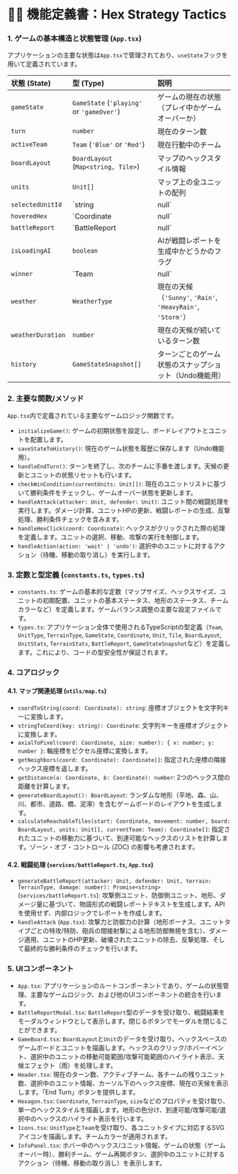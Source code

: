 # 🧑‍💻 機能定義書：Hex Strategy Tactics

### 1. ゲームの基本構造と状態管理 (`App.tsx`)
アプリケーションの主要な状態は`App.tsx`で管理されており、`useState`フックを用いて定義されています。

| 状態 (State) | 型 (Type) | 説明 |
| :--- | :--- | :--- |
| `gameState` | `GameState` (`'playing'` or `'gameOver'`) | ゲームの現在の状態（プレイ中かゲームオーバーか） |
| `turn` | `number` | 現在のターン数 |
| `activeTeam` | `Team` (`'Blue'` or `'Red'`) | 現在行動中のチーム |
| `boardLayout` | `BoardLayout` (`Map<string, Tile>`) | マップのヘックスタイル情報 |
| `units` | `Unit[]` | マップ上の全ユニットの配列 |
| `selectedUnitId` | `string | null` | 現在選択されているユニットのID |
| `hoveredHex` | `Coordinate | null` | マウスオーバーされているヘックスの座標 |
| `battleReport` | `BattleReport | null` | 最新の戦闘レポートデータ |
| `isLoadingAI` | `boolean` | AIが戦闘レポートを生成中かどうかのフラグ |
| `winner` | `Team | null` | ゲームオーバー時の勝利チーム |
| `weather` | `WeatherType` | 現在の天候（`'Sunny'`, `'Rain'`, `'HeavyRain'`, `'Storm'`） |
| `weatherDuration` | `number` | 現在の天候が続いているターン数 |
| `history` | `GameStateSnapshot[]` | ターンごとのゲーム状態のスナップショット（Undo機能用） |

### 2. 主要な関数/メソッド
`App.tsx`内で定義されている主要なゲームロジック関数です。

*   `initializeGame()`: ゲームの初期状態を設定し、ボードレイアウトとユニットを配置します。
*   `saveStateToHistory()`: 現在のゲーム状態を履歴に保存します（Undo機能用）。
*   `handleEndTurn()`: ターンを終了し、次のチームに手番を渡します。天候の更新とユニットの状態リセットも行います。
*   `checkWinCondition(currentUnits: Unit[])`: 現在のユニットリストに基づいて勝利条件をチェックし、ゲームオーバー状態を更新します。
*   `handleAttack(attacker: Unit, defender: Unit)`: ユニット間の戦闘処理を実行します。ダメージ計算、ユニットHPの更新、戦闘レポートの生成、反撃処理、勝利条件チェックを含みます。
*   `handleHexClick(coord: Coordinate)`: ヘックスがクリックされた際の処理を定義します。ユニットの選択、移動、攻撃の実行を制御します。
*   `handleAction(action: 'wait' | 'undo')`: 選択中のユニットに対するアクション（待機、移動の取り消し）を実行します。

### 3. 定数と型定義 (`constants.ts`, `types.ts`)

*   `constants.ts`: ゲームの基本的な定数（マップサイズ、ヘックスサイズ、ユニットの初期配置、ユニットの基本ステータス、地形のステータス、チームカラーなど）を定義します。ゲームバランス調整の主要な設定ファイルです。
*   `types.ts`: アプリケーション全体で使用されるTypeScriptの型定義（`Team`, `UnitType`, `TerrainType`, `GameState`, `Coordinate`, `Unit`, `Tile`, `BoardLayout`, `UnitStats`, `TerrainStats`, `BattleReport`, `GameStateSnapshot`など）を定義します。これにより、コードの型安全性が保証されます。

### 4. コアロジック

#### 4.1. マップ関連処理 (`utils/map.ts`)
*   `coordToString(coord: Coordinate): string`: 座標オブジェクトを文字列キーに変換します。
*   `stringToCoord(key: string): Coordinate`: 文字列キーを座標オブジェクトに変換します。
*   `axialToPixel(coord: Coordinate, size: number): { x: number; y: number }`: 軸座標をピクセル座標に変換します。
*   `getNeighbors(coord: Coordinate): Coordinate[]`: 指定された座標の隣接ヘックス座標を返します。
*   `getDistance(a: Coordinate, b: Coordinate): number`: 2つのヘックス間の距離を計算します。
*   `generateBoardLayout(): BoardLayout`: ランダムな地形（平地、森、山、川、都市、道路、橋、泥濘）を含むゲームボードのレイアウトを生成します。
*   `calculateReachableTiles(start: Coordinate, movement: number, board: BoardLayout, units: Unit[], currentTeam: Team): Coordinate[]`: 指定されたユニットの移動力に基づいて、到達可能なヘックスのリストを計算します。ゾーン・オブ・コントロール (ZOC) の影響も考慮されます。

#### 4.2. 戦闘処理 (`services/battleReport.ts`, `App.tsx`)
*   `generateBattleReport(attacker: Unit, defender: Unit, terrain: TerrainType, damage: number): Promise<string>` (`services/battleReport.ts`): 攻撃側ユニット、防御側ユニット、地形、ダメージ量に基づいて、物語形式の戦闘レポートテキストを生成します。APIを使用せず、内部ロジックでレポートを作成します。
*   `handleAttack` (`App.tsx`): 攻撃力と防御力の計算（地形ボーナス、ユニットタイプごとの特攻/特防、砲兵の間接射撃による地形防御無視を含む）、ダメージ適用、ユニットのHP更新、破壊されたユニットの除去、反撃処理、そして最終的な勝利条件のチェックを行います。

### 5. UIコンポーネント

*   `App.tsx`: アプリケーションのルートコンポーネントであり、ゲームの状態管理、主要なゲームロジック、および他のUIコンポーネントの統合を行います。
*   `BattleReportModal.tsx`: `BattleReport`型のデータを受け取り、戦闘結果をモーダルウィンドウとして表示します。閉じるボタンでモーダルを閉じることができます。
*   `GameBoard.tsx`: `BoardLayout`と`Unit`のデータを受け取り、ヘックスベースのゲームボードとユニットを描画します。ヘックスのクリック/ホバーイベント、選択中のユニットの移動可能範囲/攻撃可能範囲のハイライト表示、天候エフェクト（雨）を処理します。
*   `Header.tsx`: 現在のターン数、アクティブチーム、各チームの残りユニット数、選択中のユニット情報、カーソル下のヘックス座標、現在の天候を表示します。「End Turn」ボタンを提供します。
*   `Hexagon.tsx`: `Coordinate`, `TerrainType`, `size`などのプロパティを受け取り、単一のヘックスタイルを描画します。地形の色分け、到達可能/攻撃可能/選択中のヘックスのハイライト表示を行います。
*   `Icons.tsx`: `UnitType`と`Team`を受け取り、各ユニットタイプに対応するSVGアイコンを描画します。チームカラーが適用されます。
*   `InfoPanel.tsx`: ホバー中のヘックス/ユニット情報、ゲームの状態（ゲームオーバー時）、勝利チーム、ゲーム再開ボタン、選択中のユニットに対するアクション（待機、移動の取り消し）を表示します。